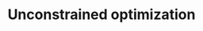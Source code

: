 ---
categories: 598lecturenote
link: /designopt/unconstrained.pdf
title: Unconstrained optimization
---